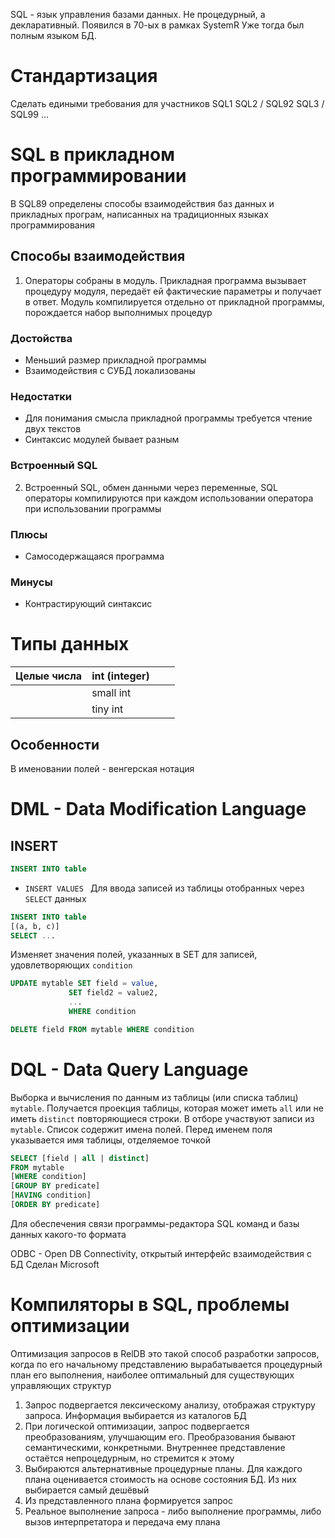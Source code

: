SQL - язык управления базами данных. Не процедурный, а декларативный.
Появился в 70-ых в рамках SystemR
Уже тогда был полным языком БД.
# Стандартизация
Сделать едиными требования для участников 
SQL1
SQL2 / SQL92
SQL3 / SQL99
...
# SQL в прикладном программировании
В SQL89 определены способы взаимодействия баз данных и прикладных програм, написанных на традиционных языках программирования

## Способы взаимодействия
1. Операторы собраны в модуль. Прикладная программа вызывает процедуру модуля, передаёт ей фактические параметры и получает в ответ. Модуль компилируется отдельно от прикладной программы, порождается набор выполнимых процедур

### Достойства
- Меньший размер прикладной программы
- Взаимодействия с СУБД локализованы
### Недостатки
- Для понимания смысла прикладной программы требуется чтение двух текстов
- Синтаксис модулей бывает разным
### Встроенный SQL
2. Встроенный SQL, обмен данными через переменные, SQL операторы компилируются при каждом использовании оператора при использовании программы
### Плюсы
- Самосодержащаяся программа
### Минусы
- Контрастирующий синтаксис
# Типы данных
| Целые числа | int (integer) |     |     |
| ----------- | ------------- | --- | --- |
|             | small int     |     |     |
|             | tiny int      |     |     |
## Особенности
В именовании полей - венгерская нотация
# DML - Data Modification Language
## INSERT
```SQL
INSERT INTO table
```
-  `INSERT VALUES `
 Для ввода записей из таблицы отобранных через `SELECT` данных
```sql
INSERT INTO table
[(a, b, c)]
SELECT ...
```

Изменяет значения полей, указанных в SET для записей, удовлетворяющих `condition`
```SQL
UPDATE mytable SET field = value,
			 SET field2 = value2,
			 ...
			 WHERE condition
```

```sql
DELETE field FROM mytable WHERE condition
```

# DQL - Data Query Language
Выборка и вычисления по данным из таблицы (или списка таблиц) `mytable`. Получается проекция таблицы, которая может иметь `all` или не иметь `distinct` повторяющиеся строки. В отборе участвуют записи из `mytable`. Список содержит имена полей. Перед именем поля указывается имя таблицы, отделяемое точкой
```sql
SELECT [field | all | distinct]
FROM mytable
[WHERE condition]
[GROUP BY predicate]
[HAVING condition]
[ORDER BY predicate]
```

Для обеспечения связи программы-редактора SQL команд и базы данных какого-то формата

ODBC - Open DB Connectivity, открытый интерфейс взаимодействия с БД
Сделан Microsoft
# Компиляторы в SQL, проблемы оптимизации
Оптимизация запросов в RelDB это такой способ разработки запросов, когда по его начальному представлению вырабатывается процедурный план его выполнения, наиболее оптимальный для существующих управляющих структур
1. Запрос подвергается лексическому анализу, отображая структуру запроса. Информация выбирается из каталогов БД
2. При логической оптимизации, запрос подвергается преобразованиям, улучшающим его. Преобразования бывают семантическими, конкретными. Внутреннее представление остаётся непроцедурным, но стремится к этому
3. Выбираются альтернативные процедурные планы. Для каждого плана оценивается стоимость на основе состояния БД. Из них выбирается самый дешёвый
4. Из представленного плана формируется запрос
5. Реальное выполнение запроса - либо выполнение программы, либо вызов интерпретатора и передача ему плана